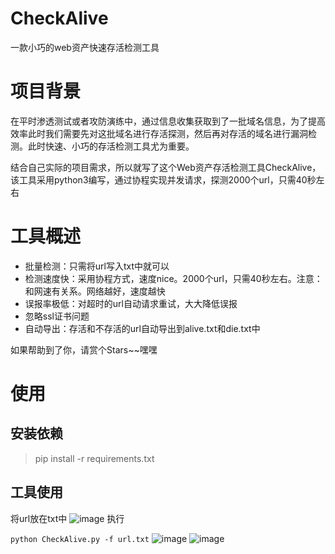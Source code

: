 # CheckAlive
一款小巧的web资产快速存活检测工具
# 项目背景
在平时渗透测试或者攻防演练中，通过信息收集获取到了一批域名信息，为了提高效率此时我们需要先对这批域名进行存活探测，然后再对存活的域名进行漏洞检测。此时快速、小巧的存活检测工具尤为重要。

结合自己实际的项目需求，所以就写了这个Web资产存活检测工具CheckAlive，该工具采用python3编写，通过协程实现并发请求，探测2000个url，只需40秒左右

# 工具概述
* 批量检测：只需将url写入txt中就可以
* 检测速度快：采用协程方式，速度nice。2000个url，只需40秒左右。注意：和网速有关系。网络越好，速度越快
* 误报率极低：对超时的url自动请求重试，大大降低误报
* 忽略ssl证书问题
* 自动导出：存活和不存活的url自动导出到alive.txt和die.txt中

如果帮助到了你，请赏个Stars~~嘿嘿

# 使用
## 安装依赖
> pip install -r requirements.txt

## 工具使用
将url放在txt中
![image](https://github.com/chenchen-cpu/CheckAlive/assets/73785589/fe60b2fb-0df9-44d9-bf38-9e013e127e4b)
执行

``` python CheckAlive.py -f url.txt ```
![image](https://github.com/chenchen-cpu/CheckAlive/assets/73785589/d5675103-e6d9-48af-9d2b-d6e64954215c)
![image](https://github.com/chenchen-cpu/CheckAlive/assets/73785589/6a7c7856-69b2-4c58-b5b7-e8d9b875769d)
